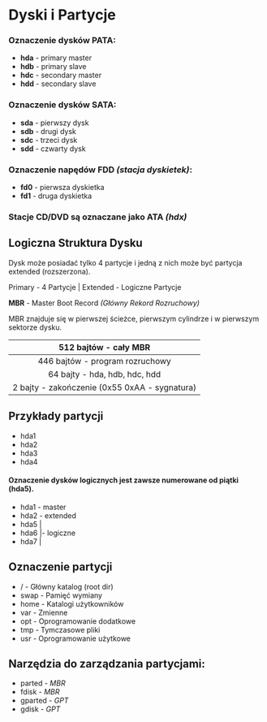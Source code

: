 # Dyski i Partycje

### Oznaczenie dysków **PATA**:
- **hda** - primary master
- **hdb** - primary slave
- **hdc** - secondary master
- **hdd** - secondary slave

### Oznaczenie dysków **SATA**:
- **sda** - pierwszy dysk
- **sdb** - drugi dysk
- **sdc** - trzeci dysk
- **sdd** - czwarty dysk

### Oznaczenie napędów **FDD** *(stacja dyskietek)*:
- **fd0** - pierwsza dyskietka
- **fd1** - druga dyskietka

### Stacje CD/DVD są oznaczane jako ATA *(hdx)*

## Logiczna Struktura Dysku

Dysk może posiadać tylko 4 partycje i jedną z nich może być partycja extended (rozszerzona).

Primary - 4 Partycje | Extended - Logiczne Partycje

**MBR** - Master Boot Record *(Główny Rekord Rozruchowy)*

MBR znajduje się w pierwszej ścieżce, pierwszym cylindrze i w pierwszym sektorze dysku.

| 512 bajtów - cały MBR                         |
| :-------------------------------------------: |
| 446 bajtów - program rozruchowy               |
| 64 bajty - hda, hdb, hdc, hdd                 |
| 2 bajty - zakończenie (0x55 0xAA - sygnatura) |


## Przykłady partycji

- hda1
- hda2
- hda3
- hda4

#### Oznaczenie dysków logicznych jest zawsze numerowane od piątki (hda5).

- hda1 - master
- hda2 - extended
- hda5 |
- hda6 |- logiczne
- hda7 |

## Oznaczenie partycji

- / - Główny katalog (root dir)
- swap - Pamięć wymiany
- home - Katalogi użytkowników
- var - Zmienne
- opt - Oprogramowanie dodatkowe
- tmp - Tymczasowe pliki
- usr - Oprogramowanie użytkowe

## Narzędzia do zarządzania partycjami:

- parted - *MBR*
- fdisk - *MBR*
- gparted - *GPT*
- gdisk - *GPT*

